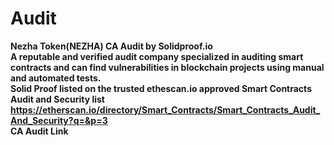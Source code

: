 # Audit
<b>Nezha Token(NEZHA) CA Audit by Solidproof.io<b>
<br>
<b>A reputable and verified audit company specialized in auditing smart contracts and can find vulnerabilities in blockchain projects using manual and automated tests.<b>
<br>
<b>Solid Proof listed on the trusted ethescan.io approved Smart Contracts Audit and Security list<b>
https://etherscan.io/directory/Smart_Contracts/Smart_Contracts_Audit_And_Security?q=&p=3
<br>
CA Audit Link
